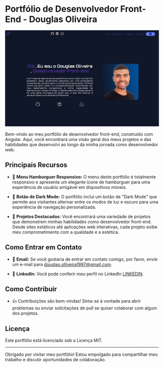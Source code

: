 # Portfólio de Desenvolvedor Front-End - Douglas Oliveira

![Portfólio de Douglas Oliveira](./src/assets/portiforio.png)

Bem-vindo ao meu portfólio de desenvolvedor front-end, construído com Angular. Aqui, você encontrará uma visão geral dos meus projetos e das habilidades que desenvolvi ao longo da minha jornada como desenvolvedor web.

## Principais Recursos

- 🍔 **Menu Hamburguer Responsivo:** O menu deste portfólio é totalmente responsivo e apresenta um elegante ícone de hamburguer para uma experiência de usuário amigável em dispositivos móveis.

- 🌙 **Botão de Dark Mode:** O portfólio inclui um botão de "Dark Mode" que permite aos visitantes alternar entre os modos de luz e escuro para uma experiência de navegação personalizada.

- 🚀 **Projetos Destacados:** Você encontrará uma variedade de projetos que demonstrem minhas habilidades como desenvolvedor front-end. Desde sites estáticos até aplicações web interativas, cada projeto exibe meu comprometimento com a qualidade e a estética.



## Como Entrar em Contato

- 📧 **Email:** Se você gostaria de entrar em contato comigo, por favor, envie um e-mail para [douglas.olliveira1997@gmail.com](mailto:douglas.olliveira1997@gmail.com).

- 🔗 **LinkedIn:** Você pode conferir meu perfil no LinkedIn [LINKEDIN]((https://www.linkedin.com/in/douglas-oliveira-625064271/)).

## Como Contribuir

- 👍 Contribuições são bem-vindas! Sinta-se à vontade para abrir problemas ou enviar solicitações de pull se quiser colaborar com algum dos projetos.

## Licença

Este portfólio está licenciado sob a Licença MIT.

---

Obrigado por visitar meu portfólio! Estou empolgado para compartilhar meu trabalho e discutir oportunidades de colaboração.

